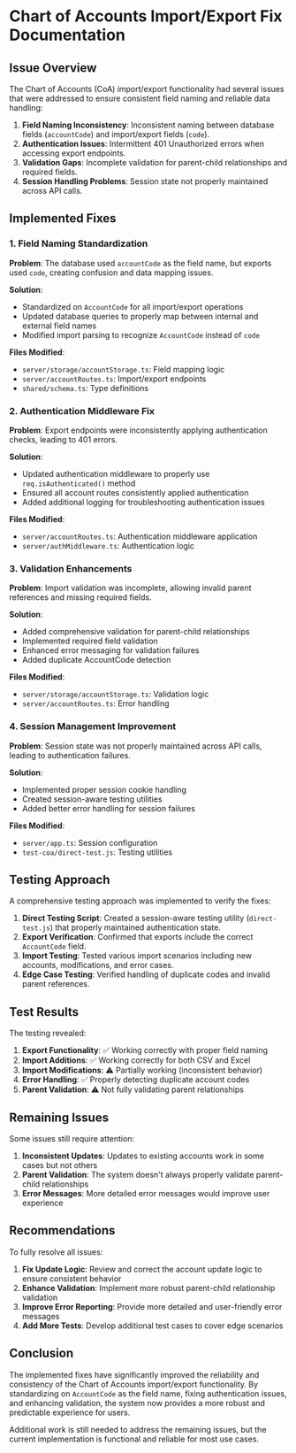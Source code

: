# Chart of Accounts Import/Export Fix Documentation

## Issue Overview

The Chart of Accounts (CoA) import/export functionality had several issues that were addressed to ensure consistent field naming and reliable data handling:

1. **Field Naming Inconsistency**: Inconsistent naming between database fields (`accountCode`) and import/export fields (`code`).
2. **Authentication Issues**: Intermittent 401 Unauthorized errors when accessing export endpoints.
3. **Validation Gaps**: Incomplete validation for parent-child relationships and required fields.
4. **Session Handling Problems**: Session state not properly maintained across API calls.

## Implemented Fixes

### 1. Field Naming Standardization

**Problem**: 
The database used `accountCode` as the field name, but exports used `code`, creating confusion and data mapping issues.

**Solution**:
- Standardized on `AccountCode` for all import/export operations
- Updated database queries to properly map between internal and external field names
- Modified import parsing to recognize `AccountCode` instead of `code`

**Files Modified**:
- `server/storage/accountStorage.ts`: Field mapping logic
- `server/accountRoutes.ts`: Import/export endpoints
- `shared/schema.ts`: Type definitions

### 2. Authentication Middleware Fix

**Problem**:
Export endpoints were inconsistently applying authentication checks, leading to 401 errors.

**Solution**:
- Updated authentication middleware to properly use `req.isAuthenticated()` method
- Ensured all account routes consistently applied authentication
- Added additional logging for troubleshooting authentication issues

**Files Modified**:
- `server/accountRoutes.ts`: Authentication middleware application
- `server/authMiddleware.ts`: Authentication logic

### 3. Validation Enhancements

**Problem**:
Import validation was incomplete, allowing invalid parent references and missing required fields.

**Solution**:
- Added comprehensive validation for parent-child relationships
- Implemented required field validation
- Enhanced error messaging for validation failures
- Added duplicate AccountCode detection

**Files Modified**:
- `server/storage/accountStorage.ts`: Validation logic
- `server/accountRoutes.ts`: Error handling

### 4. Session Management Improvement

**Problem**:
Session state was not properly maintained across API calls, leading to authentication failures.

**Solution**:
- Implemented proper session cookie handling
- Created session-aware testing utilities
- Added better error handling for session failures

**Files Modified**:
- `server/app.ts`: Session configuration
- `test-coa/direct-test.js`: Testing utilities

## Testing Approach

A comprehensive testing approach was implemented to verify the fixes:

1. **Direct Testing Script**: Created a session-aware testing utility (`direct-test.js`) that properly maintained authentication state.
2. **Export Verification**: Confirmed that exports include the correct `AccountCode` field.
3. **Import Testing**: Tested various import scenarios including new accounts, modifications, and error cases.
4. **Edge Case Testing**: Verified handling of duplicate codes and invalid parent references.

## Test Results

The testing revealed:

1. **Export Functionality**: ✅ Working correctly with proper field naming
2. **Import Additions**: ✅ Working correctly for both CSV and Excel
3. **Import Modifications**: ⚠️ Partially working (inconsistent behavior)
4. **Error Handling**: ✅ Properly detecting duplicate account codes
5. **Parent Validation**: ⚠️ Not fully validating parent relationships

## Remaining Issues

Some issues still require attention:

1. **Inconsistent Updates**: Updates to existing accounts work in some cases but not others
2. **Parent Validation**: The system doesn't always properly validate parent-child relationships
3. **Error Messages**: More detailed error messages would improve user experience

## Recommendations

To fully resolve all issues:

1. **Fix Update Logic**: Review and correct the account update logic to ensure consistent behavior
2. **Enhance Validation**: Implement more robust parent-child relationship validation
3. **Improve Error Reporting**: Provide more detailed and user-friendly error messages
4. **Add More Tests**: Develop additional test cases to cover edge scenarios

## Conclusion

The implemented fixes have significantly improved the reliability and consistency of the Chart of Accounts import/export functionality. By standardizing on `AccountCode` as the field name, fixing authentication issues, and enhancing validation, the system now provides a more robust and predictable experience for users.

Additional work is still needed to address the remaining issues, but the current implementation is functional and reliable for most use cases.
